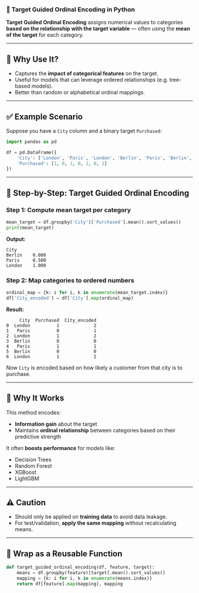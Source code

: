 ### 🎯 Target Guided Ordinal Encoding in Python

**Target Guided Ordinal Encoding** assigns numerical values to categories **based on the relationship with the target variable** — often using the **mean of the target** for each category.

---

## 📌 Why Use It?

* Captures the **impact of categorical features** on the target.
* Useful for models that can leverage ordered relationships (e.g. tree-based models).
* Better than random or alphabetical ordinal mappings.

---

## ✅ Example Scenario

Suppose you have a `City` column and a binary target `Purchased`:

```python
import pandas as pd

df = pd.DataFrame({
    'City': ['London', 'Paris', 'London', 'Berlin', 'Paris', 'Berlin', 'London'],
    'Purchased': [1, 0, 1, 0, 1, 0, 1]
})
```

---

## 🔧 Step-by-Step: Target Guided Ordinal Encoding

### Step 1: Compute mean target per category

```python
mean_target = df.groupby('City')['Purchased'].mean().sort_values()
print(mean_target)
```

**Output:**

```
City
Berlin    0.000
Paris     0.500
London    1.000
```

### Step 2: Map categories to ordered numbers

```python
ordinal_map = {k: i for i, k in enumerate(mean_target.index)}
df['City_encoded'] = df['City'].map(ordinal_map)
```

**Result:**

```
     City  Purchased  City_encoded
0  London          1             2
1   Paris          0             1
2  London          1             2
3  Berlin          0             0
4   Paris          1             1
5  Berlin          0             0
6  London          1             2
```

Now `City` is encoded based on how likely a customer from that city is to purchase.

---

## 🧠 Why It Works

This method encodes:

* **Information gain** about the target
* Maintains **ordinal relationship** between categories based on their predictive strength

It often **boosts performance** for models like:

* Decision Trees
* Random Forest
* XGBoost
* LightGBM

---

## ⚠️ Caution

* Should only be applied on **training data** to avoid data leakage.
* For test/validation, **apply the same mapping** without recalculating means.

---

## 🔄 Wrap as a Reusable Function

```python
def target_guided_ordinal_encoding(df, feature, target):
    means = df.groupby(feature)[target].mean().sort_values()
    mapping = {k: i for i, k in enumerate(means.index)}
    return df[feature].map(mapping), mapping
```
